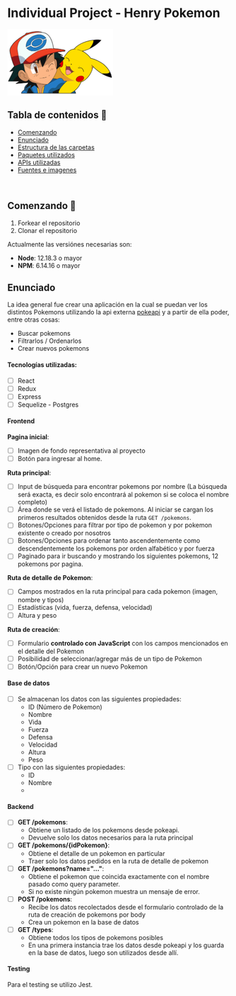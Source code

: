 
# Individual Project - Henry Pokemon

<p align="left">
  <img height="150" src="./pokemon.png" />
</p>

## Tabla de contenidos :scroll:
- [Comenzando](#comenzando-bookmark)
- [Enunciado](#getting-started-dart)
- [Estructura de las carpetas](#folder-structure-open_file_folder)
- [Paquetes utilizados](#packages-used-package)
- [APIs utilizadas](#apis-used-world_map)
- [Fuentes e imagenes](#fonts-and-images-performing_arts)

<br />


## Comenzando 🔖

 1. Forkear el repositorio
 2. Clonar el repositorio

Actualmente las versiónes necesarias son:

 * __Node__: 12.18.3 o mayor
 * __NPM__: 6.14.16 o mayor

## Enunciado

La idea general fue crear una aplicación en la cual se puedan ver los distintos Pokemons utilizando la api externa [pokeapi](https://pokeapi.co/) y a partir de ella poder, entre otras cosas:

  - Buscar pokemons
  - Filtrarlos / Ordenarlos
  - Crear nuevos pokemons


#### Tecnologías utilizadas:
- [ ] React
- [ ] Redux
- [ ] Express
- [ ] Sequelize - Postgres

#### Frontend

__Pagina inicial__: 
- [ ] Imagen de fondo representativa al proyecto
- [ ] Botón para ingresar al home.

__Ruta principal__: 
- [ ] Input de búsqueda para encontrar pokemons por nombre (La búsqueda será exacta, es decir solo encontrará al pokemon si se coloca el nombre completo)
- [ ] Área donde se verá el listado de pokemons. Al iniciar se cargan los primeros resultados obtenidos desde la ruta `GET /pokemons`.
- [ ] Botones/Opciones para filtrar por tipo de pokemon y por pokemon existente o creado por nosotros
- [ ] Botones/Opciones para ordenar tanto ascendentemente como descendentemente los pokemons por orden alfabético y por fuerza
- [ ] Paginado para ir buscando y mostrando los siguientes pokemons, 12 pokemons por pagina.

__Ruta de detalle de Pokemon__:
- [ ] Campos mostrados en la ruta principal para cada pokemon (imagen, nombre y tipos)
- [ ] Estadísticas (vida, fuerza, defensa, velocidad)
- [ ] Altura y peso

__Ruta de creación__: 
- [ ] Formulario __controlado con JavaScript__ con los campos mencionados en el detalle del Pokemon
- [ ] Posibilidad de seleccionar/agregar más de un tipo de Pokemon
- [ ] Botón/Opción para crear un nuevo Pokemon

#### Base de datos
- [ ] Se almacenan los datos con las siguientes propiedades:
  - ID (Número de Pokemon)
  - Nombre
  - Vida
  - Fuerza
  - Defensa
  - Velocidad
  - Altura
  - Peso
- [ ] Tipo con las siguientes propiedades:
  - ID
  - Nombre
  - 
#### Backend

- [ ] __GET /pokemons__:
  - Obtiene un listado de los pokemons desde pokeapi.
  - Devuelve solo los datos necesarios para la ruta principal
- [ ] __GET /pokemons/{idPokemon}__:
  - Obtiene el detalle de un pokemon en particular
  - Traer solo los datos pedidos en la ruta de detalle de pokemon
- [ ] __GET /pokemons?name="..."__:
  - Obtiene el pokemon que coincida exactamente con el nombre pasado como query parameter.
  - Si no existe ningún pokemon muestra un mensaje de error.
- [ ] __POST /pokemons__:
  - Recibe los datos recolectados desde el formulario controlado de la ruta de creación de pokemons por body
  - Crea un pokemon en la base de datos
- [ ] __GET /types__:
  - Obtiene todos los tipos de pokemons posibles
  - En una primera instancia trae los datos desde pokeapi y los guarda en la base de datos, luego son utilizados desde allí.


#### Testing
Para el testing se utilizo Jest.

